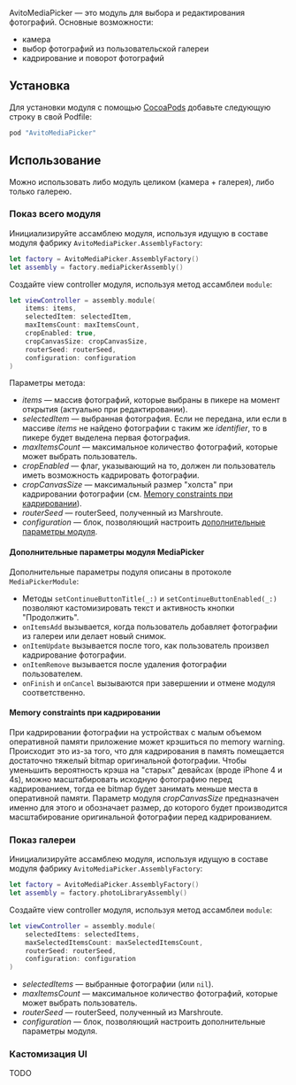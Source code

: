 AvitoMediaPicker — это модуль для выбора и редактирования фотографий. Основные возможности:
* камера
* выбор фотографий из пользовательской галереи
* кадрирование и поворот фотографий

## Установка
Для установки модуля с помощью [CocoaPods](http://cocoapods.org) добавьте следующую строку в свой Podfile:

```ruby
pod "AvitoMediaPicker"
```

## Использование
Можно использовать либо модуль целиком (камера + галерея), либо только галерею.

### Показ всего модуля
Инициализируйте ассамблею модуля, используя идущую в составе модуля фабрику `AvitoMediaPicker.AssemblyFactory`:
```swift
let factory = AvitoMediaPicker.AssemblyFactory()
let assembly = factory.mediaPickerAssembly()
```
Создайте view controller модуля, используя метод ассамблеи `module`:
```swift
let viewController = assembly.module(
    items: items,
    selectedItem: selectedItem,
    maxItemsCount: maxItemsCount,
    cropEnabled: true,
    cropCanvasSize: cropCanvasSize,
    routerSeed: routerSeed,
    configuration: configuration
)
```
Параметры метода:
* _items_ — массив фотографий, которые выбраны в пикере на момент открытия (актуально при редактировании).
* _selectedItem_ — выбранная фотография. Если не передана, или если в массиве _items_ не найдено фотографии с таким же _identifier_, то в пикере будет выделена первая фотография.
* _maxItemsCount_ — максимальное количество фотографий, которые может выбрать пользователь.
* _cropEnabled_ — флаг, указывающий на то, должен ли пользователь иметь возможность кадрировать фотографии.
* _cropCanvasSize_ — максимальный размер "холста" при кадрировании фотографии (см. [Memory constraints при кадрировании](#memory-constraints)).
* _routerSeed_ — routerSeed, полученный из Marshroute.
* _configuration_ — блок, позволяющий настроить [дополнительные параметры модуля](#MediaPickerModule).

#### <a name="MediaPickerModule" /> Дополнительные параметры модуля MediaPicker
Дополнительные параметры подуля описаны в протоколе `MediaPickerModule`:

* Методы `setContinueButtonTitle(_:)` и `setContinueButtonEnabled(_:)` позволяют кастомизировать текст и активность кнопки "Продолжить".
* `onItemsAdd` вызывается, когда пользователь добавляет фотографии из галереи или делает новый снимок.
* `onItemUpdate` вызывается после того, как пользователь произвел кадрирование фотографии.
* `onItemRemove` вызывается после удаления фотографии пользователем.
* `onFinish` и `onCancel` вызываются при завершении и отмене модуля соответственно.

#### <a name="memory-constraints" /> Memory constraints при кадрировании
При кадрировании фотографии на устройствах с малым объемом оперативной памяти приложение может крэшиться по memory warning. Происходит это из-за того, что для кадрирования в память помещается достаточно тяжелый bitmap оригинальной фотографии. Чтобы уменьшить вероятность крэша на "старых" девайсах (вроде iPhone 4 и 4s), можно масштабировать исходную фотографию перед кадрированием, тогда ее bitmap будет занимать меньше места в оперативной памяти. Параметр модуля _cropCanvasSize_ предназначен именно для этого и обозначает размер, до которого будет производится масштабирование оригинальной фотографии перед кадрированием.

### Показ галереи
Инициализируйте ассамблею модуля, используя идущую в составе модуля фабрику `AvitoMediaPicker.AssemblyFactory`:
```swift
let factory = AvitoMediaPicker.AssemblyFactory()
let assembly = factory.photoLibraryAssembly()
```
Создайте view controller модуля, используя метод ассамблеи `module`:
```swift
let viewController = assembly.module(
    selectedItems: selectedItems,
    maxSelectedItemsCount: maxSelectedItemsCount,
    routerSeed: routerSeed,
    configuration: configuration
)
```
* _selectedItems_ — выбранные фотографии (или `nil`).
* _maxItemsCount_ — максимальное количество фотографий, которые может выбрать пользователь.
* _routerSeed_ — routerSeed, полученный из Marshroute.
* _configuration_ — блок, позволяющий настроить дополнительные параметры модуля.

### Кастомизация UI
TODO
